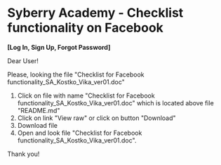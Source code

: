 # Syberry Academy - Checklist functionality on Facebook  
**[Log In, Sign Up, Forgot Password]**


 Dear User! 

Please, looking the file "Checklist for Facebook functionality_SA_Kostko_Vika_ver01.doc"
1) Click on file with name "Checklist for Facebook functionality_SA_Kostko_Vika_ver01.doc" which is located above file "README.md"
2) Click on link "View raw" or click on button "Download"
3) Download file
4) Open and look file "Checklist for Facebook functionality_SA_Kostko_Vika_ver01.doc".

Thank you!
